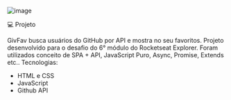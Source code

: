 ![image](https://github.com/MatheusToledo246/GitFav/assets/125576377/836c6bee-825a-4d83-bac9-5a3cb88d2fa3)

💻 Projeto

GivFav busca usuários do GitHub por API e mostra no seu favoritos. Projeto desenvolvido para o desafio do 6° módulo do Rocketseat Explorer. Foram utilizados conceito de SPA + API, JavaScript Puro, Async, Promise, Extends etc..
Tecnologias:
- HTML e CSS
- JavaScript
- Github API
